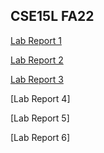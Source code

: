 ## CSE15L FA22
[Lab Report 1](https://github.com/xzhugeucsd/cse15l-lab-reports/blob/main/lab-report-1-week-0.md)

[Lab Report 2](https://github.com/xzhugeucsd/cse15l-lab-reports/blob/main/lab-report-1-week-1.md)

[Lab Report 3](https://github.com/xzhugeucsd/cse15l-lab-reports/blob/main/lab-report-2.md)

[Lab Report 4]

[Lab Report 5]

[Lab Report 6]
